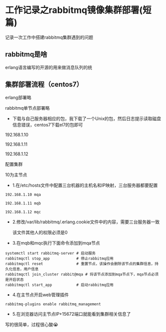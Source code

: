 # 工作记录之rabbitmq镜像集群部署(短篇)


记录一次工作中搭建rabbitmq集群遇到的问题

## rabbitmq是啥

erlang语言编写的开源的用来做消息队列的统

## 集群部署流程（centos7）

erlang部署略

rabbitmq单节点部署略

- 下载与自己服务器相应的包，我下载了一个Unix的包，然后日志提示读取磁盘信息错误，centos7下载el7的包即可

192.168.1.10

192.168.1.11

192.168.1.12

配置集群

10为主节点

- 1.在/etc/hosts文件中配置三台机器的主机名和IP映射，三台服务器都要配置

```
192.168.1.10 mqa

192.168.1.11 mqb

192.168.1.12 mqc
```

- 2.修改/var/lib/rabbitmq/.erlang.cookie文件中的内容，需要三台服务器一致

  该文件其他人的权限必须是0

- 3.在mqb和mqc执行下面命令添加到mqa节点

```
systemctl start rabbitmq-server # 启动服务
rabbitmqctl stop_app            # 停止rabbitmq应用
rabbitmqctl reset               # 重置节点，该操作会删除该节点的集群信息，持久化信息，用户信息
rabbitmqctl join_cluster rabbit@mqa # 将该节点添加到mqa节点下，mqa节点必须是开启状态
rabbitmqctl start_app           # 启动rabbitmq应用
```

- 4.在主节点开启web管理插件

```
rabbitmq-plugins enable rabbitmq_management
```

- 5.在浏览器访问主节点IP+15672端口就能看到集群相关信息了

写的很简单，过程很心酸:sob:
